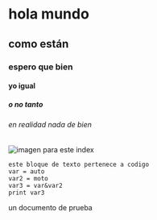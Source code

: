 # hola mundo
## como están
### espero que bien
#### yo igual
##### o no tanto
###### en realidad nada de bien


![imagen para este index](https://image-cdn.neatoshop.com/styleimg/40807/none/sand/default/303450-20;1627414072y.jpg)


```
este bloque de texto pertenece a codigo
var = auto
var2 = moto
var3 = var&var2
print var3

```

























un documento de prueba 
